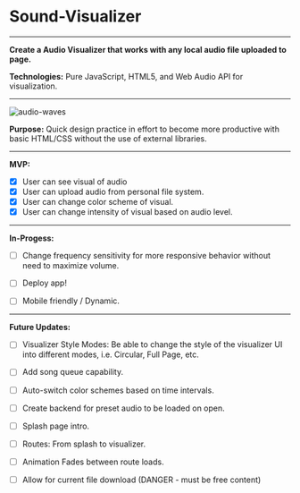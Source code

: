 


# Sound-Visualizer
***

**Create a Audio Visualizer that works with any local audio file uploaded to page.**

**Technologies:**
Pure JavaScript, HTML5, and Web Audio API for visualization.

-----------

![audio-waves](https://media.giphy.com/media/fAEKrTAx8F7qhXUEBt/giphy.gif)

**Purpose:** Quick design practice in effort to become more productive with basic HTML/CSS without the use of external libraries.

-----------

**MVP:**

- [x] User can see visual of audio
- [x] User can upload audio from personal file system.
- [x] User can change color scheme of visual.
- [x] User can change intensity of visual based on audio level.

***


**In-Progess:**

- [ ] Change frequency sensitivity for more responsive behavior without need to maximize volume.

- [ ] Deploy app!

- [ ] Mobile friendly / Dynamic.



***


**Future Updates:**

- [ ] Visualizer Style Modes: Be able to change the style of the visualizer UI into different modes, i.e. Circular, Full Page, etc.

- [ ] Add song queue capability.

- [ ] Auto-switch color schemes based on time intervals.

- [ ] Create backend for preset audio to be loaded on open.

- [ ] Splash page intro.

- [ ] Routes: From splash to visualizer.

- [ ] Animation Fades between route loads.

- [ ] Allow for current file download (DANGER - must be free content)